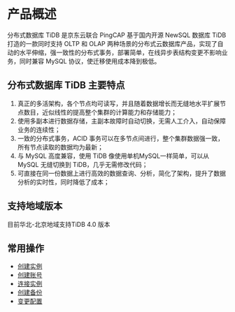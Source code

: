 # 产品概述
分布式数据库 TiDB 是京东云联合 PingCAP 基于国内开源 NewSQL 数据库 TiDB 打造的一款同时支持 OLTP 和 OLAP 两种场景的分布式云数据库产品，实现了自动的水平伸缩，强一致性的分布式事务，部署简单，在线异步表结构变更不影响业务，同时兼容 MySQL 协议，使迁移使用成本降到极低。

## 分布式数据库 TiDB 主要特点 
1. 真正的多活架构，各个节点均可读写，并且随着数据增长而无缝地水平扩展节点数目，近似线性的提高整个集群的计算能力和存储能力；
2. 使用多副本进行数据存储，主副本故障时自动切换，无需人工介入，自动保障业务的连续性；
3. 一致的分布式事务，ACID 事务可以在多节点间进行，整个集群数据强一致，所有节点读取的数据均为最新；
4. 与 MySQL 高度兼容，使用 TiDB 像使用单机MySQL一样简单，可以从 MySQL 无缝切换到 TiDB，几乎无需修改代码；
5. 可直接在同一份数据上进行高效的数据查询、分析，简化了架构，提升了数据分析的实时性，同时降低了成本；

## 支持地域版本
目前华北-北京地域支持TiDB 4.0 版本


## 常用操作
- [创建实例](../Operation-Guide/Instance/Create-Instance.md)
- [创建账号](../Operation-Guide/Account/Create-Account.md)
- [连接实例](../Operation-Guide/Instance/Connect-Instance.md)
- [创建备份](../Operation-Guide/Backup/Create-Backup.md)
- [变更配置](../Operation-Guide/Instance/Modify-Instance-Spec.md)
 
